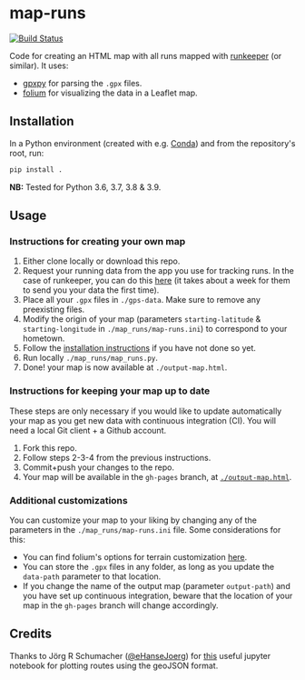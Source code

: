 # map-runs

[![Build Status](https://github.com/benjasanchez/map-runs/actions/workflows/github-actions.yml/badge.svg)](https://github.com/BenjaSanchez/map-runs/actions/workflows/github-actions.yml)

Code for creating an HTML map with all runs mapped with [runkeeper](http://runkeeper.com) (or similar). It uses:

* [gpxpy](https://github.com/tkrajina/gpxpy) for parsing the `.gpx` files.
* [folium](https://python-visualization.github.io/folium) for visualizing the data in a Leaflet map.

## Installation

In a Python environment (created with e.g. [Conda](https://docs.conda.io/en/latest/)) and from the repository's root, run:

```bash
pip install .
```

**NB:** Tested for Python 3.6, 3.7, 3.8 & 3.9.

## Usage

### Instructions for creating your own map

1. Either clone locally or download this repo.
2. Request your running data from the app you use for tracking runs. In the case of runkeeper, you can do this [here](https://runkeeper.com/exportData) (it takes about a week for them to send you your data the first time).
3. Place all your `.gpx` files in `./gps-data`. Make sure to remove any preexisting files.
4. Modify the origin of your map (parameters `starting-latitude` & `starting-longitude` in `./map_runs/map-runs.ini`) to correspond to your hometown.
5. Follow the [installation instructions](#installation) if you have not done so yet.
6. Run locally `./map_runs/map_runs.py`.
7. Done! your map is now available at `./output-map.html`.

### Instructions for keeping your map up to date

These steps are only necessary if you would like to update automatically your map as you get new data with continuous integration (CI). You will need a local Git client + a Github account.

1. Fork this repo.
2. Follow steps 2-3-4 from the previous instructions.
3. Commit+push your changes to the repo.
4. Your map will be available in the `gh-pages` branch, at [`./output-map.html`](https://benjasanchez.github.io/map-runs/output-map.html).

### Additional customizations

You can customize your map to your liking by changing any of the parameters in the `./map_runs/map-runs.ini` file. Some considerations for this:

* You can find folium's options for terrain customization [here](https://python-visualization.github.io/folium/modules.html#folium.folium.Map).
* You can store the `.gpx` files in any folder, as long as you update the `data-path` parameter to that location.
* If you change the name of the output map (parameter `output-path`) and you have set up continuous integration, beware that the location of your map in the `gh-pages` branch will change accordingly.

## Credits

Thanks to Jörg R Schumacher ([@eHanseJoerg](https://github.com/eHanseJoerg)) for [this](https://nbviewer.jupyter.org/github/eHanseJoerg/folium/blob/master/examples/Highlight_Function.ipynb) useful jupyter notebook for plotting routes using the geoJSON format.
